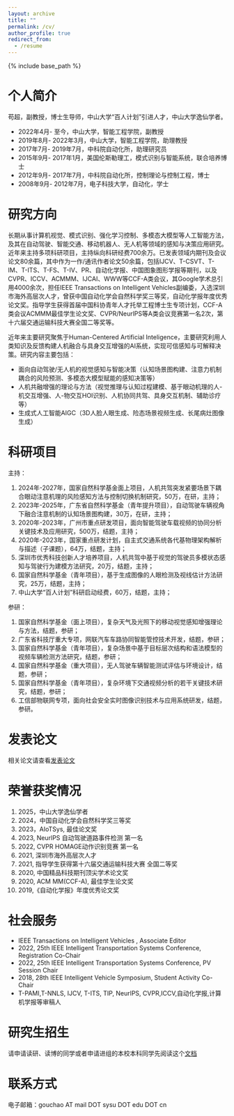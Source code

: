 ```yaml
---
layout: archive
title: ""
permalink: /cv/
author_profile: true
redirect_from:
  - /resume
---
```


{% include base_path %}

个人简介
======
苟超，副教授，博士生导师，中山大学“百人计划”引进人才，中山大学逸仙学者。

* 2022年4月- 至今，中山大学，智能工程学院，副教授
* 2019年8月- 2022年3月，中山大学，智能工程学院，助理教授
* 2017年7月- 2019年7月，中科院自动化所，助理研究员
* 2015年9月- 2017年1月，美国伦斯勒理工，模式识别与智能系统，联合培养博士
* 2012年9月- 2017年7月，中科院自动化所，控制理论与控制工程，博士
* 2008年9月- 2012年7月，电子科技大学，自动化，学士


研究方向
======
长期从事计算机视觉、模式识别、强化学习控制、多模态大模型等人工智能方法，及其在自动驾驶、智能交通、移动机器人、无人机等领域的感知与决策应用研究。近年来主持多项科研项目，主持纵向科研经费700余万。已发表领域内期刊及会议论文80余篇，其中作为一作/通讯作者论文50余篇，包括IJCV、T-CSVT、T-IM、T-ITS、T-FS、T-IV、PR、自动化学报、中国图象图形学报等期刊，以及CVPR、ICCV、ACMMM、IJCAI、WWW等CCF-A类会议，其Google学术总引用4000余次，担任IEEE Transactions on Intelligent Vehicles副编委，入选深圳市海外高层次人才，曾获中国自动化学会自然科学奖三等奖，自动化学报年度优秀论文奖。指导学生获得首届中国科协青年人才托举工程博士生专项计划，CCF-A类会议ACMMM最佳学生论文奖、CVPR/NeurlPS等A类会议竞赛第一名2次，第十六届交通运输科技大赛全国二等奖等。

近年来主要研究聚焦于Human-Centered Artificial Inteligence，主要研究利用人类知识及反馈构建人机融合与具身交互增强的AI系统，实现可信感知与可解释决策。研究内容主要包括：

* 面向自动驾驶/无人机的视觉感知与智能决策（认知场景图构建、注意力机制耦合的风险预测、多模态大模型赋能的感知决策等）
* 人机共融增强的理论与方法（视觉推理与认知过程建模、基于眼动机理的人-机交互增强、人-物交互HOI识别、人机协同共驾、具身交互机制、辅助诊疗等）
* 生成式人工智能AIGC（3D人脸人眼生成、险态场景视频生成、长尾病灶图像生成）

科研项目
======
主持：
1.	2024年-2027年，国家自然科学基金面上项目，人机共驾突发紧要场景下耦合眼动注意机理的风险感知方法与控制切换机制研究，50万，在研，主持；
2.	2023年-2025年，广东省自然科学基金（青年提升项目），自动驾驶车辆视角下融合注意机制的认知场景图构建，30万，在研，主持；
3.	2020年-2023年，广州市重点研发项目，面向智能驾驶车载视频的协同分析关键技术及应用研究，500万，结题，主持；
4.	2020年-2023年，国家重点研发计划，自主式交通系统各代基物理架构解析与描述（子课题），64万，结题，主持；
5.	深圳市优秀科技创新人才培养项目，人机共驾中基于视觉的驾驶员多模状态感知与驾驶行为建模方法研究，20万，结题，主持；
6.	国家自然科学基金（青年项目），基于生成图像的人眼检测及视线估计方法研究，25万，结题，主持；
7.  中山大学“百人计划”科研启动经费，60万，结题，主持；

参研：
1.	国家自然科学基金（面上项目），复杂天气及光照下的移动视觉感知增强理论与方法，结题，参研；
2.  广东省科技厅重大专项，网联汽车车路协同智能管控技术开发，结题，参研；
3.	国家自然科学基金（青年项目），复杂场景中基于目标层次结构和语法模型的视频车辆检测方法研究，结题，参研；
4.	国家自然科学基金（重大项目），无人驾驶车辆智能测试评估与环境设计，结题，参研；
5.	国家自然科学基金（青年项目），复杂环境下交通视频分析的若干关键技术研究，结题，参研；
6.	工信部物联网专项，面向社会安全实时图像识别技术与应用系统研发，结题，参研。 


发表论文
======


相关论文请查看[发表论文](https://chaogou.github.io/publications/) 

  
荣誉获奖情况
======

1.	2025，中山大学逸仙学者
2.	2024，中国自动化学会自然科学奖三等奖
3.	2023，AIoTSys, 最佳论文奖
4.	2023, NeurlPS 自动驾驶道路事件检测 第一名
5.	2022, CVPR HOMAGE动作识别竞赛 第一名
6.	2021, 深圳市海外高层次人才
7.	2021, 指导学生获得第十六届交通运输科技大赛 全国二等奖
8.	2020, 中国精品科技期刊顶尖学术论文奖
9.	2020, ACM MM(CCF-A), 最佳学生论文奖
10.	2019,《自动化学报》年度优秀论文奖




社会服务
======
* IEEE Transactions on Intelligent Vehicles ,  Associate Editor
* 2022, 25th IEEE Intelligent Transportation Systems Conference, Registration Co-Chair
* 2022, 25th IEEE Intelligent Transportation Systems Conference, PV Session Chair
* 2018, 28th  IEEE Intelligent Vehicle Symposium, Student Activity Co-Chair
* T-PAMI,T-NNLS, IJCV, T-ITS, TIP, NeurlPS, CVPR,ICCV,自动化学报,计算机学报等审稿人


研究生招生
======
请申请读研、读博的同学或者申请进组的本校本科同学先阅读这个[文档](https://chaogou.github.io/non-menu-page/) 

联系方式
======
电子邮箱：gouchao AT mail DOT sysu DOT edu DOT cn

